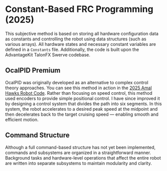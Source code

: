 
# Constant-Based FRC Programming (2025)

This subjective method is based on storing all hardware configuration data as constants and controlling the robot using data structures (such as various arrays). All hardware states and necessary constant variables are defined in a `Constants` file. Additionally, the code is built upon the AdvantageKit TalonFX Swerve codebase.

## OcalPID Premium

OcalPID was originally developed as an alternative to complex control theory approaches. You can see this method in action in the [2025 Amal Hawks Robot Code](https://github.com/Amal-Hawks7611/AmalHawk_2025_Robot_Code). Rather than focusing on speed control, this method used encoders to provide simple positional control. I have since improved it by designing a control system that divides the path into six segments. In this system, the robot accelerates to a desired peak speed at the midpoint and then decelerates back to the target cruising speed — enabling smooth and efficient motion.

## Command Structure

Although a full command-based structure has not yet been implemented, commands and subsystems are organized in a straightforward manner. Background tasks and hardware-level operations that affect the entire robot are written into separate subsystems to maintain modularity and clarity.
